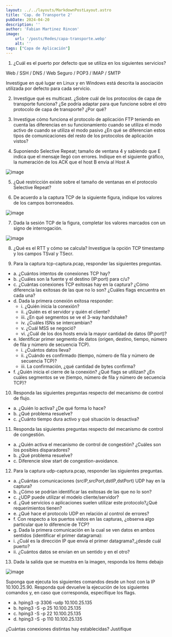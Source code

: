 ```yaml
---
layout: ../../layouts/MarkdownPostLayout.astro
title: 'Cap. de Transporte 2'
pubDate: 2024-04-20
description: ''
author: 'Fabian Martinez Rincon'
image:
    url: '/posts/Redes/capa-transporte.webp'
    alt: ''
tags: ["Capa de Aplicación"]
---
```


1. ¿Cuál es el puerto por defecto que se utiliza en los siguientes servicios?

Web / SSH / DNS / Web Seguro / POP3 / IMAP / SMTP

Investigue en qué lugar en Linux y en Windows está descrita la asociación utilizada por defecto para cada servicio.

2. Investigue qué es multicast. ¿Sobre cuál de los protocolos de capa de transporte funciona? ¿Se podría adaptar para que funcione sobre el otro protocolo de capa de transporte? ¿Por qué?

3. Investigue cómo funciona el protocolo de aplicación FTP teniendo en cuenta las diferencias en su funcionamiento cuando se utiliza el modo activo de cuando se utiliza el modo pasivo ¿En qué se diferencian estos tipos de comunicaciones del resto de los protocolos de aplicación vistos?


4. Suponiendo Selective Repeat; tamaño de ventana 4 y sabiendo que E indica que el mensaje llegó con errores. Indique en el siguiente gráfico, la numeración de los ACK que el host B envía al Host A

![image](https://github.com/Fabian-Martinez-Rincon/Fabian-Martinez-Rincon/assets/55964635/653cac3b-5502-4e3c-8e34-8b81e72895dc)

5. ¿Qué restricción existe sobre el tamaño de ventanas en el protocolo Selective Repeat?

6. De acuerdo a la captura TCP de la siguiente figura, indique los valores de los campos borroneados.

![image](https://github.com/Fabian-Martinez-Rincon/Fabian-Martinez-Rincon/assets/55964635/1e394b0b-a017-4320-8366-c3e4db242c21)

7. Dada la sesión TCP de la figura, completar los valores marcados con 
un signo de interrogación.

![image](https://github.com/Fabian-Martinez-Rincon/Fabian-Martinez-Rincon/assets/55964635/365d239d-3620-46e1-b8a9-b66075d8d175)


8. ¿Qué es el RTT y cómo se calcula? Investigue la opción TCP timestamp y los campos TSval y TSecr.

9. Para la captura tcp-captura.pcap, responder las siguientes preguntas.
- a. ¿Cuántos intentos de conexiones TCP hay?
- b. ¿Cuáles son la fuente y el destino (IP:port) para c/u?
- c. ¿Cuántas conexiones TCP exitosas hay en la captura? ¿Cómo diferencia las exitosas de las que no lo son? ¿Cuáles flags encuentra en cada una?
- d. Dada la primera conexión exitosa responder:
    - i. ¿Quién inicia la conexión?
    - ii. ¿Quién es el servidor y quién el cliente?
    - iii. ¿En qué segmentos se ve el 3-way handshake?
    - iv. ¿Cuáles ISNs se intercambian?
    - v. ¿Cuál MSS se negoció?
    - vi. ¿Cuál de los dos hosts envía la mayor cantidad de datos (IP:port)?
- e. Identificar primer segmento de datos (origen, destino, tiempo, número de fila y número de secuencia TCP).
    - i. ¿Cuántos datos lleva?
    - ii. ¿Cuándo es confirmado (tiempo, número de fila y número de secuencia TCP)?
    - iii. La confirmación, ¿qué cantidad de bytes confirma?
- f. ¿Quién inicia el cierre de la conexión? ¿Qué flags se utilizan? ¿En cuáles segmentos se ve (tiempo, número de fila y número de secuencia TCP)?

10. Responda las siguientes preguntas respecto del mecanismo de control de flujo.
- a. ¿Quién lo activa? ¿De qué forma lo hace?
- b. ¿Qué problema resuelve?
- c. ¿Cuánto tiempo dura activo y qué situación lo desactiva?

11. Responda las siguientes preguntas respecto del mecanismo de control de congestión.
- a. ¿Quién activa el mecanismo de control de congestión? ¿Cuáles son los posibles disparadores?
- b. ¿Qué problema resuelve?
- c. Diferencie slow start de congestion-avoidance.

12. Para la captura udp-captura.pcap, responder las siguientes preguntas.
- a. ¿Cuántas comunicaciones (srcIP,srcPort,dstIP,dstPort) UDP hay en la captura?
- b. ¿Cómo se podrían identificar las exitosas de las que no lo son?
- c. ¿UDP puede utilizar el modelo cliente/servidor?
- d. ¿Qué servicios o aplicaciones suelen utilizar este protocolo?¿Qué requerimientos tienen?
- e. ¿Qué hace el protocolo UDP en relación al control de errores?
- f. Con respecto a los puertos vistos en las capturas, ¿observa algo particular que lo
diferencie de TCP?
- g. Dada la primera comunicación en la cual se ven datos en ambos sentidos (identificar el primer datagrama):
 - i. ¿Cuál es la dirección IP que envía el primer datagrama?,¿desde cuál puerto?
 - ii. ¿Cuántos datos se envían en un sentido y en el otro?

13. Dada la salida que se muestra en la imagen, responda los ítems debajo

![image](https://github.com/Fabian-Martinez-Rincon/Fabian-Martinez-Rincon/assets/55964635/8630972a-7e27-40fa-bdf4-0de96144eef8)

Suponga que ejecuta los siguientes comandos desde un host con la IP
10.100.25.90. Responda qué devuelve la ejecución de los siguientes comandos y, en caso que corresponda, especifique los flags.

- a. hping3 -p 3306 –udp 10.100.25.135
- b. hping3 -S -p 25 10.100.25.135
- c. hping3 -S -p 22 10.100.25.135
- d. hping3 -S -p 110 10.100.25.135

¿Cuántas conexiones distintas hay establecidas? Justifique